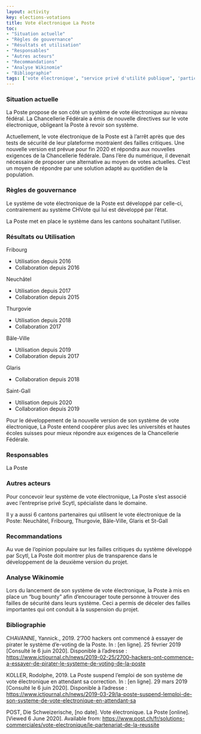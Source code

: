 ```yaml
---
layout: activity
key: elections-votations
title: Vote électronique La Poste
toc:
- "Situation actuelle"
- "Règles de gouvernance"
- "Résultats et utilisation"
- "Responsables"
- "Autres acteurs"
- "Recommandations"
- "Analyse Wikinomie"
- "Bibliographie"
tags: ['vote électronique', "service privé d'utilité publique", 'participation']
---
```


### Situation actuelle

La Poste propose de son côté un système de vote électronique au niveau fédéral. La Chancellerie Fédérale a émis de nouvelle directives sur le vote électronique, obligeant la Poste à revoir son système.

Actuellement, le vote électronique de la Poste est à l’arrêt après que des tests de sécurité de leur plateforme montraient des failles critiques. Une nouvelle version est prévue pour fin 2020 et répondra aux nouvelles exigences de la Chancellerie fédérale. Dans l’ère du numérique, il devenait nécessaire de proposer une alternative au moyen de votes actuelles. C’est un moyen de répondre par une solution adapté au quotidien de la population.

### Règles de gouvernance

Le système de vote électronique de la Poste est développé par celle-ci, contrairement au système CHVote qui lui est développé par l’état. 

La Poste met en place le système dans les cantons souhaitant l’utiliser.

### Résultats ou Utilisation

Fribourg 
* Utilisation depuis 2016
* Collaboration depuis 2016

Neuchâtel 
* Utilisation depuis 2017
* Collaboration depuis 2015

Thurgovie 
* Utilisation depuis 2018
* Collaboration 2017

Bâle-Ville
* Utilisation depuis 2019
* Collaboration depuis 2017

Glaris
* Collaboration depuis 2018

Saint-Gall
* Utilisation depuis 2020
* Collaboration depuis 2019

Pour le développement de la nouvelle version de son système de vote électronique, La Poste entend coopérer plus avec les universités et hautes écoles suisses pour mieux répondre aux exigences de la Chancellerie Fédérale.

### Responsables

La Poste

### Autres acteurs

Pour concevoir leur système de vote électronique, La Poste s’est associé avec l’entreprise privé Scytl, spécialiste dans le domaine.

Il y a aussi 6 cantons partenaires qui utilisent le vote électronique de la Poste: Neuchâtel, Fribourg, Thurgovie, Bâle-Ville, Glaris et St-Gall


### Recommandations

Au vue de l’opinion populaire sur les failles critiques du système développé par Scytl, La Poste doit montrer plus de transparence dans le développement de la deuxième version du projet.

### Analyse Wikinomie

Lors du lancement de son système de vote électronique, la Poste à mis en place un “bug bounty” afin d’encourager toute personne à trouver des failles de sécurité dans leurs système. Ceci a permis de déceler des failles importantes qui ont conduit à la suspension du projet.

### Bibliographie

CHAVANNE, Yannick., 2019. 2’700 hackers ont commencé à essayer de pirater le système d’e-voting de la Poste. In : [en ligne]. 25 février 2019 [Consulté le 6 juin 2020]. Disponible à l’adresse : https://www.ictjournal.ch/news/2019-02-25/2700-hackers-ont-commence-a-essayer-de-pirater-le-systeme-de-voting-de-la-poste 

KOLLER, Rodolphe, 2019. La Poste suspend l’emploi de son système de vote électronique en attendant sa correction. In : [en ligne]. 29 mars 2019 [Consulté le 6 juin 2020]. Disponible à l’adresse : https://www.ictjournal.ch/news/2019-03-29/la-poste-suspend-lemploi-de-son-systeme-de-vote-electronique-en-attendant-sa 

POST, Die Schweizerische, [no date]. Vote électronique. La Poste [online]. [Viewed 6 June 2020]. Available from: https://www.post.ch/fr/solutions-commerciales/vote-electronique/le-partenariat-de-la-reussite
